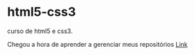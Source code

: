 # html5-css3
 curso de html5 e css3.

Chegou a  hora de aprender a gerenciar meus repositórios
<a href="https://jcsilva1985.github.io/html5-css3/site/">Link</a>